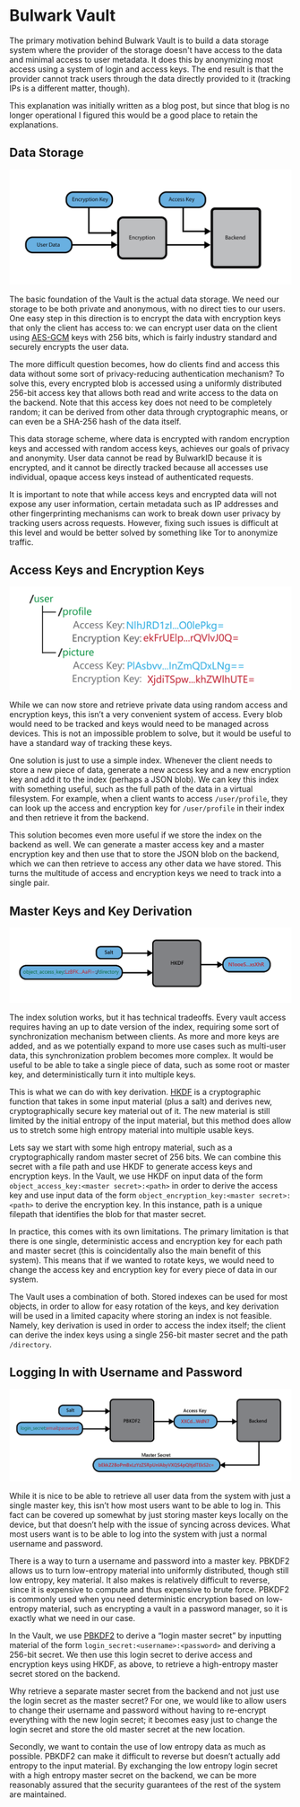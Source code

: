 # Bulwark Vault

The primary motivation behind Bulwark Vault is to build a data storage system where the provider of the storage doesn't have access to the data and minimal access to user metadata. It does this by anonymizing most access using a system of login and access keys. The end result is that the provider cannot track users through the data directly provided to it (tracking IPs is a different matter, though).

This explanation was initially written as a blog post, but since that blog is no longer operational I figured this would be a good place to retain the explanations.

## Data Storage

![Data Storage Diagram](/images/diagram-1.png)

The basic foundation of the Vault is the actual data storage. We need our storage to be both private and anonymous, with no direct ties to our users. One easy step in this direction is to encrypt the data with encryption keys that only the client has access to: we can encrypt user data on the client using [AES-GCM](https://en.wikipedia.org/wiki/Advanced_Encryption_Standard) keys with 256 bits, which is fairly industry standard and securely encrypts the user data.

The more difficult question becomes, how do clients find and access this data without some sort of privacy-reducing authentication mechanism? To solve this, every encrypted blob is accessed using a uniformly distributed 256-bit access key that allows both read and write access to the data on the backend. Note that this access key does not need to be completely random; it can be derived from other data through cryptographic means, or can even be a SHA-256 hash of the data itself.

This data storage scheme, where data is encrypted with random encryption keys and accessed with random access keys, achieves our goals of privacy and anonymity. User data cannot be read by BulwarkID because it is encrypted, and it cannot be directly tracked because all accesses use individual, opaque access keys instead of authenticated requests.

It is important to note that while access keys and encrypted data will not expose any user information, certain metadata such as IP addresses and other fingerprinting mechanisms can work to break down user privacy by tracking users across requests. However, fixing such issues is difficult at this level and would be better solved by something like Tor to anonymize traffic.

## Access Keys and Encryption Keys

![Access Key Diagram](/images/diagram-2.png)

While we can now store and retrieve private data using random access and encryption keys, this isn’t a very convenient system of access. Every blob would need to be tracked and keys would need to be managed across devices. This is not an impossible problem to solve, but it would be useful to have a standard way of tracking these keys.

One solution is just to use a simple index. Whenever the client needs to store a new piece of data, generate a new access key and a new encryption key and add it to the index (perhaps a JSON blob). We can key this index with something useful, such as the full path of the data in a virtual filesystem. For example, when a client wants to access `/user/profile`, they can look up the access and encryption key for `/user/profile` in their index and then retrieve it from the backend.

This solution becomes even more useful if we store the index on the backend as well. We can generate a master access key and a master encryption key and then use that to store the JSON blob on the backend, which we can then retrieve to access any other data we have stored. This turns the multitude of access and encryption keys we need to track into a single pair.

## Master Keys and Key Derivation

![Key Derivation Diagram](/images/diagram-3.png)

The index solution works, but it has technical tradeoffs. Every vault access requires having an up to date version of the index, requiring some sort of synchronization mechanism between clients. As more and more keys are added, and as we potentially expand to more use cases such as multi-user data, this synchronization problem becomes more complex. It would be useful to be able to take a single piece of data, such as some root or master key, and deterministically turn it into multiple keys.

This is what we can do with key derivation. [HKDF](https://en.wikipedia.org/wiki/HKDF) is a cryptographic function that takes in some input material (plus a salt) and derives new, cryptographically secure key material out of it. The new material is still limited by the initial entropy of the input material, but this method does allow us to stretch some high entropy material into multiple usable keys.

Lets say we start with some high entropy material, such as a cryptographically random master secret of 256 bits. We can combine this secret with a file path and use HKDF to generate access keys and encryption keys. In the Vault, we use HKDF on input data of the form `object_access_key:<master secret>:<path>` in order to derive the access key and use input data of the form `object_encryption_key:<master secret>:<path>` to derive the encryption key. In this instance, path is a unique filepath that identifies the blob for that master secret.

In practice, this comes with its own limitations. The primary limitation is that there is one single, deterministic access and encryption key for each path and master secret (this is coincidentally also the main benefit of this system). This means that if we wanted to rotate keys, we would need to change the access key and encryption key for every piece of data in our system.

The Vault uses a combination of both. Stored indexes can be used for most objects, in order to allow for easy rotation of the keys, and key derivation will be used in a limited capacity where storing an index is not feasible. Namely, key derivation is used in order to access the index itself; the client can derive the index keys using a single 256-bit master secret and the path `/directory`.

## Logging In with Username and Password

![Login Diagram](/images/diagram-4.png)

While it is nice to be able to retrieve all user data from the system with just a single master key, this isn’t how most users want to be able to log in. This fact can be covered up somewhat by just storing master keys locally on the device, but that doesn’t help with the issue of syncing across devices. What most users want is to be able to log into the system with just a normal username and password.

There is a way to turn a username and password into a master key. PBKDF2 allows us to turn low-entropy material into uniformly distributed, though still low entropy, key material. It also makes is relatively difficult to reverse, since it is expensive to compute and thus expensive to brute force. PBKDF2 is commonly used when you need deterministic encryption based on low-entropy material, such as encrypting a vault in a password manager, so it is exactly what we need in our case.

In the Vault, we use [PBKDF2](https://en.wikipedia.org/wiki/PBKDF2) to derive a “login master secret” by inputting material of the form `login_secret:<username>:<password>` and deriving a 256-bit secret. We then use this login secret to derive access and encryption keys using HKDF, as above, to retrieve a high-entropy master secret stored on the backend.

Why retrieve a separate master secret from the backend and not just use the login secret as the master secret? For one, we would like to allow users to change their username and password without having to re-encrypt everything with the new login secret; it becomes easy just to change the login secret and store the old master secret at the new location.

Secondly, we want to contain the use of low entropy data as much as possible. PBKDF2 can make it difficult to reverse but doesn’t actually add entropy to the input material. By exchanging the low entropy login secret with a high entropy master secret on the backend, we can be more reasonably assured that the security guarantees of the rest of the system are maintained.
